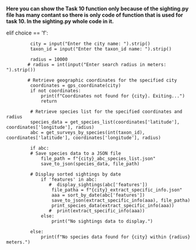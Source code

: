 **Here you can show the Task 10 function only because of the sighting.py file has many contant so there is only code of function that is used for task 10. In the sighting.py whole code in it.**


elif choice == 'f':

             city = input("Enter the city name: ").strip()
             taxon_id = input("Enter the taxon_id name: ").strip()
             
             radius = 10000
            # radius = int(input("Enter search radius in meters: ").strip())

            # Retrieve geographic coordinates for the specified city
             coordinates = gps_coordinate(city)
             if not coordinates:
                 print(f"Coordinates not found for {city}. Exiting...")
                 return

             # Retrieve species list for the specified coordinates and radius
             species_data = get_species_list(coordinates['latitude'], coordinates['longitude'], radius)
             abc = get_surveys_by_species(int(taxon_id), coordinates['latitude'], coordinates['longitude'], radius)

             if abc:
             # Save species data to a JSON file
                 file_path = f"{city}_abc_species_list.json"
                 save_to_json(species_data, file_path)

             # Display sorted sightings by date
                 if 'features' in abc:
                    #  display_sightings(abc['features'])
                     file_patha = f"{city}_extract_specific_info.json"
                     aaa = sort_by_date(abc['features'])
                     save_to_json(extract_specific_info(aaa), file_patha)
                     print_species_data(extract_specific_info(aaa))
                    #  print(extract_specific_info(aaa))
                 else:
                     print("No sightings data to display.")

             else:
                 print(f"No species data found for {city} within {radius} meters.")
